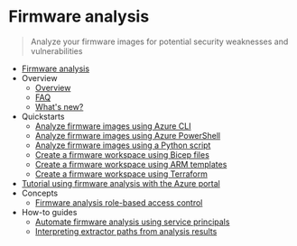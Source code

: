# Firmware analysis
> Analyze your firmware images for potential security weaknesses and vulnerabilities
  - [Firmware analysis](https://learn.microsoft.com/en-us/azure/firmware-analysis/)
  - Overview
    - [Overview](https://learn.microsoft.com/en-us/azure/firmware-analysis/overview-firmware-analysis)
    - [FAQ](https://learn.microsoft.com/en-us/azure/firmware-analysis/firmware-analysis-faq)
    - [What's new?](https://learn.microsoft.com/en-us/azure/firmware-analysis/release-notes)
  - Quickstarts
    - [Analyze firmware images using Azure CLI](https://learn.microsoft.com/en-us/azure/firmware-analysis/quickstart-upload-firmware-using-azure-command-line-interface)
    - [Analyze firmware images using Azure PowerShell](https://learn.microsoft.com/en-us/azure/firmware-analysis/quickstart-upload-firmware-using-powershell)
    - [Analyze firmware images using a Python script](https://learn.microsoft.com/en-us/azure/firmware-analysis/quickstart-upload-firmware-using-python)
    - [Create a firmware workspace using Bicep files](https://learn.microsoft.com/en-us/azure/firmware-analysis/quickstart-firmware-analysis-bicep)
    - [Create a firmware workspace using ARM templates](https://learn.microsoft.com/en-us/azure/firmware-analysis/quickstart-firmware-analysis-arm)
    - [Create a firmware workspace using Terraform](https://learn.microsoft.com/en-us/azure/firmware-analysis/quickstart-firmware-analysis-terraform)
  - [Tutorial using firmware analysis with the Azure portal](https://learn.microsoft.com/en-us/azure/firmware-analysis/tutorial-analyze-firmware)
  - Concepts
    - [Firmware analysis role-based access control](https://learn.microsoft.com/en-us/azure/firmware-analysis/firmware-analysis-rbac)
  - How-to guides
    - [Automate firmware analysis using service principals](https://learn.microsoft.com/en-us/azure/firmware-analysis/automate-firmware-analysis-service-principals)
    - [Interpreting extractor paths from analysis results](https://learn.microsoft.com/en-us/azure/firmware-analysis/interpreting-extractor-paths)

